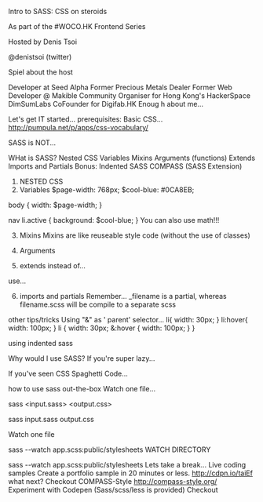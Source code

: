 Intro to SASS:
CSS on steroids

As part of the #WOCO.HK Frontend Series

Hosted by Denis Tsoi 

@denistsoi (twitter)

Spiel about the host

Developer at Seed Alpha
Former Precious Metals Dealer 
Former Web Developer @ Makible
Community Organiser for Hong Kong's HackerSpace DimSumLabs
CoFounder for Digifab.HK 
Enoug h about me...

Let's get IT started...
prerequisites:
Basic CSS... 
http://pumpula.net/p/apps/css-vocabulary/


SASS is NOT...

WHat is SASS?
Nested CSS
Variables
Mixins
Arguments (functions)
Extends
Imports and Partials
Bonus: 
Indented SASS
COMPASS (SASS Extension)
1. NESTED CSS
2. Variables
$page-width: 768px;
 $cool-blue: #0CA8EB;
 
 

 
 body {
  width: $page-width;
 }
 
 

 
 nav li.active {
  background: $cool-blue;
 }
You can also use math!!!

3. Mixins
Mixins are like reuseable style code 
(without the use of classes)

4. Arguments

5. extends
instead of...

use...

6. imports and partials
Remember...
_filename is a partial, 
whereas filename.scss will be compile to a separate scss

other tips/tricks
Using "&" as ' parent' selector...
li{
  width: 30px;
}
 li:hover{
  width: 100px;
}
li {
  width: 30px;
 &:hover {
  width: 100px;
  }
}
 
 

 
using indented sass

Why would I use SASS?
If you're super lazy...

If you've seen CSS Spaghetti Code...

how to use sass out-the-box
Watch one file...

sass <input.sass> <output.css>

 sass input.sass output.css
 

Watch one file

sass --watch app.scss:public/stylesheets 
WATCH DIRECTORY

sass --watch app.scss:public/stylesheets 
Lets take a break...
Live coding samples
Create a portfolio sample in 20 minutes or less.
http://cdpn.io/taiEf
what next?
Checkout COMPASS-Style  http://compass-style.org/
Experiment with Codepen (Sass/scss/less is provided)
Checkout